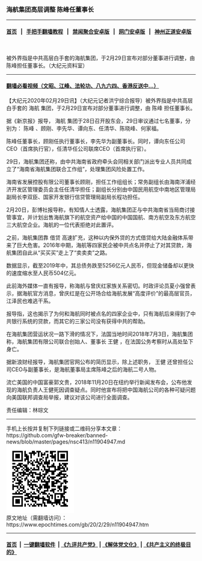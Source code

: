 ### 海航集团高层调整 陈峰任董事长
------------------------

#### [首页](https://github.com/gfw-breaker/banned-news/blob/master/README.md) &nbsp;&nbsp;|&nbsp;&nbsp; [手把手翻墙教程](https://github.com/gfw-breaker/guides/wiki) &nbsp;&nbsp;|&nbsp;&nbsp; [禁闻聚合安卓版](https://github.com/gfw-breaker/bn-android) &nbsp;&nbsp;|&nbsp;&nbsp; [网门安卓版](https://github.com/oGate2/oGate) &nbsp;&nbsp;|&nbsp;&nbsp; [神州正道安卓版](https://github.com/SzzdOgate/update) 



<div><img alt="" class="aligncenter wp-post-image" src="https://i.epochtimes.com/assets/uploads/2018/07/1708310331051758-600x400-1.jpg"/>
<div class="red16 caption">
 <p>
  被外界指是中共高层白手套的海航集团，于2月29日宣布对部分董事进行调整，由陈峰担任董事长。（大纪元资料室）
 </p>
</div>
</div><hr/>

#### [翻墙必看视频（文昭、江峰、法轮功、八九六四、香港反送中...）](https://github.com/gfw-breaker/banned-news/blob/master/pages/link3.md)

<div><p>
 【大纪元2020年02月29日讯】（大纪元记者洪宁综合报导）被外界指是中共高层白手套的
 <ok href="https://www.epochtimes.com/gb/tag/%E6%B5%B7%E8%88%AA.html">
  海航
 </ok>
 集团，于2月29日宣布对部分董事进行调整，由
 <ok href="https://www.epochtimes.com/gb/tag/%E9%99%88%E5%B3%B0.html">
  陈峰
 </ok>
 担任董事长。
</p>
<p>
 据《新京报》报导，
 <ok href="https://www.epochtimes.com/gb/tag/%E6%B5%B7%E8%88%AA.html">
  海航
 </ok>
 集团于28日召开股东会，29日审议通过七名董事，分别为：
 <ok href="https://www.epochtimes.com/gb/tag/%E9%99%88%E5%B3%B0.html">
  陈峰
 </ok>
 、顾刚、李先华、谭向东、任清华、陈晓峰、何家福。
</p>
<p>
 陈峰任董事长，顾刚任执行董事长，李先华为副董事长。同时，谭向东任公司CEO（首席执行官），任清华任公司联席CEO（首席执行官）。
</p>
<p>
 29日，海航集团还称，由中共海南省政府牵头会同相关部门派出专业人员共同成立了“海南省海航集团联合工作组”，处理集团风险处置工作。
</p>
<p>
 海南省发展控股有限公司董事长顾刚，担任工作组组长；常务副组长由海南洋浦经济开发区管理委员会主任任清华担任；副组长分别由中国民用航空中南地区管理局副局长李双臣、国家开发银行信贷管理局副局长程功担任。
</p>
<p>
 2月20日，彭博社报导称，有知情人士透露，海航集团正与中共海南省当局商讨接管事宜，并计划出售海航旗下的航空资产给中国的中国国航、南方航空及东方航空三大航空企业。海航的一位代表拒绝对此置评。
</p>
<p>
 之前，海航集团靠
 <ok href="https://www.epochtimes.com/gb/tag/%E5%80%9F%E8%B4%B7.html">
  借贷
 </ok>
 高速扩充，这种以内保外贷的方式借贷给大陆金融体系带来了巨大危害。2016年中期，海航等四家民企被中共点名并停止了对其贷款，海航集团自此从“买买买”走上了“卖卖卖”之路。
</p>
<p>
 数据显示，截至2019年中，其总债务跌至5256亿元人民币，但现金储备却以更快的速度缩水至人民币504亿元。
</p>
<p>
 此前海外媒体一直有报导，称海航与曾庆红家族关系密切。时政评论员夏小强曾表示，据海航官方消息，曾庆红是在公开场合给海航发展“高度评价”的最高层官员，江泽民也难逃干系。
</p>
<p>
 报导指，这也揭示了为何和海航同时被点名的四家企业中，只有海航后来得到了中共银行系统的贷款，而其它的三家公司没有获得中共的帮助。
</p>
<p>
 在海航集团营运状况一路下滑的情况下，法国当地时间2018年7月3日，海航集团称，海航集团有限公司联合创始人、董事长
 <ok href="https://www.epochtimes.com/gb/tag/%E7%8E%8B%E5%81%A5.html">
  王健
 </ok>
 ，在法国公务考察时从高处坠下身亡。
</p>
<p>
 据新浪财经报导，海航集团官网公布的简历显示，除上述职务，
 <ok href="https://www.epochtimes.com/gb/tag/%E7%8E%8B%E5%81%A5.html">
  王健
 </ok>
 还曾担任公司CEO与副董事长，是海航董事局主席陈峰之后的海航二号人物。
</p>
<p>
 流亡美国的中国富豪郭文贵，2018年11月20日在纽约举行新闻发布会，公布他发现的海航负责人王健死因调查疑点。同时他宣布将把中国海航公司的各种可疑问题向美国联邦调查局举报，建议对该公司进行全面调查。
</p>
<p>
 责任编辑：林琮文
</p>
</div>
<hr/>
手机上长按并复制下列链接或二维码分享本文章：<br/>
https://github.com/gfw-breaker/banned-news/blob/master/pages/nsc413/n11904947.md <br/>
<a href='https://github.com/gfw-breaker/banned-news/blob/master/pages/nsc413/n11904947.md'><img src='https://github.com/gfw-breaker/banned-news/blob/master/pages/nsc413/n11904947.md.png'/></a> <br/>
原文地址（需翻墙访问）：https://www.epochtimes.com/gb/20/2/29/n11904947.htm


------------------------
#### [首页](https://github.com/gfw-breaker/banned-news/blob/master/README.md) &nbsp;|&nbsp; [一键翻墙软件](https://github.com/gfw-breaker/nogfw/blob/master/README.md) &nbsp;| [《九评共产党》](https://github.com/gfw-breaker/9ping.md/blob/master/README.md#九评之一评共产党是什么) | [《解体党文化》](https://github.com/gfw-breaker/jtdwh.md/blob/master/README.md) | [《共产主义的终极目的》](https://github.com/gfw-breaker/gczydzjmd.md/blob/master/README.md)


<img src='http://gfw-breaker.win/banned-news/pages/nsc413/n11904947.md' width='0px' height='0px'/>